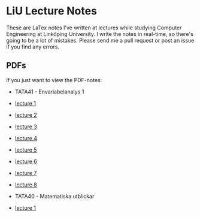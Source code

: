 # LiU Lecture Notes
These are LaTex notes I've written at lectures while studying Computer Engineering at Linköping University.
I write the notes in real-time, so there's going to be a lot of mistakes. Please send me a pull request or post an issue if you find any errors.

## PDFs
If you just want to view the PDF-notes:

* TATA41 - Envariabelanalys 1
 * [lecture 1](http://github.com/DanielRapp/lecture-notes/raw/master/TATA41/1lecture/lecture.pdf)
 * [lecture 2](http://github.com/DanielRapp/lecture-notes/raw/master/TATA41/2lecture/lecture.pdf)
 * [lecture 3](http://github.com/DanielRapp/lecture-notes/raw/master/TATA41/3lecture/lecture.pdf)
 * [lecture 4](http://github.com/DanielRapp/lecture-notes/raw/master/TATA41/4lecture/lecture.pdf)
 * [lecture 5](http://github.com/DanielRapp/lecture-notes/raw/master/TATA41/5lecture/lecture.pdf)
 * [lecture 6](http://github.com/DanielRapp/lecture-notes/raw/master/TATA41/6lecture/lecture.pdf)
 * [lecture 7](http://github.com/DanielRapp/lecture-notes/raw/master/TATA41/7lecture/lecture.pdf)
 * [lecture 8](http://github.com/DanielRapp/lecture-notes/raw/master/TATA41/8lecture/lecture.pdf)

* TATA40 - Matematiska utblickar
 * [lecture 1](http://github.com/DanielRapp/lecture-notes/raw/master/TATA40/1lecture/lecture.pdf)
